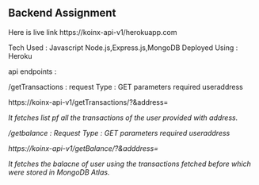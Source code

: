 ## Backend Assignment

Here is live link https://koinx-api-v1/herokuapp.com

Tech Used : Javascript Node.js,Express.js,MongoDB
Deployed Using : Heroku

api endpoints : 

/getTransactions : 
request Type : GET
parameters required useraddress

https://koinx-api-v1/getTransactions/?&address=<address>

It fetches list pf all the transactions of the user provided with address.


/getbalance :
Request Type : GET
parameters required useraddress

https://koinx-api-v1/getBalance/?&adddress=<address>

It fetches the balacne of user using the transactions fetched before which were stored in MongoDB Atlas.
